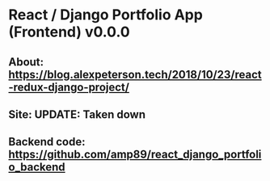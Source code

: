 # React / Django Portfolio App (Frontend) v0.0.0
## About: https://blog.alexpeterson.tech/2018/10/23/react-redux-django-project/
## Site: UPDATE: Taken down
## Backend code: https://github.com/amp89/react_django_portfolio_backend
